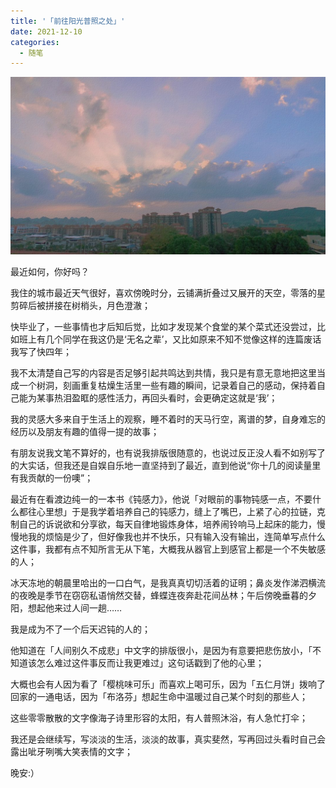 ```yaml
---
title: '「前往阳光普照之处」'
date: 2021-12-10
categories:
  - 随笔
---
```


![图 7](../../images/7ec00cab1f16832ef3313f38bacd0e529d3d8c0293be9b5ef384bdca83f32ec8.png)

最近如何，你好吗？

我住的城市最近天气很好，喜欢傍晚时分，云铺满折叠过又展开的天空，零落的星剪碎后被拼接在树梢头，月色澄澈；

快毕业了，一些事情也才后知后觉，比如才发现某个食堂的某个菜式还没尝过，比如班上有几个同学在我这仍是‘无名之辈’，又比如原来不知不觉像这样的连篇废话我写了快四年；

我不太清楚自己写的内容是否足够引起共鸣达到共情，我只是有意无意地把这里当成一个树洞，刻画重复枯燥生活里一些有趣的瞬间，记录着自己的感动，保持着自己能为某事热泪盈眶的感性活力，再回头看时，会更确定这就是‘我’；

我的灵感大多来自于生活上的观察，睡不着时的天马行空，离谱的梦，自身难忘的经历以及朋友有趣的值得一提的故事；

有朋友说我文笔不算好的，也有说我排版很随意的，也说过反正没人看不如别写了的大实话，但我还是自娱自乐地一直坚持到了最近，直到他说“你十几的阅读量里有我贡献的一份噢”；

最近有在看渡边纯一的一本书《钝感力》，他说「对眼前的事物钝感一点，不要什么都往心里想」于是我学着培养自己的钝感力，缝上了嘴巴，上紧了心的拉链，克制自己的诉说欲和分享欲，每天自律地锻炼身体，培养闹铃响马上起床的能力，慢慢地我的烦恼是少了，但好像我也并不快乐，只有输入没有输出，连简单写点什么这件事，我都有点不知所言无从下笔，大概我从器官上到感官上都是一个不失敏感的人；

冰天冻地的朝晨里哈出的一口白气，是我真真切切活着的证明；鼻炎发作涕泗横流的夜晚是季节在窃窃私语悄然交替，蜂蝶连夜奔赴花间丛林；午后傍晚垂暮的夕阳，想起他来过人间一趟……

我是成为不了一个后天迟钝的人的；

他知道在「人间别久不成悲」中文字的排版很小，是因为有意要把悲伤放小，「不知道该怎么难过这件事反而让我更难过」这句话戳到了他的心里；

大概也会有人因为看了「樱桃味可乐」而喜欢上喝可乐，因为「五仁月饼」拨响了回家的一通电话，因为「布洛芬」想起生命中温暖过自己某个时刻的那些人；

这些零零散散的文字像海子诗里形容的太阳，有人普照沐浴，有人急忙打伞；

我还是会继续写，写淡淡的生活，淡淡的故事，真实斐然，写再回过头看时自己会露出呲牙咧嘴大笑表情的文字；

晚安:）

